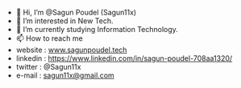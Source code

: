 - 👋 Hi, I’m @Sagun Poudel (Sagun11x)
- 👀 I’m interested in New Tech.
- 🌱 I’m currently studying Information Technology.
- 📫 How to reach me
- website : www.sagunpoudel.tech
- linkedin : https://www.linkedin.com/in/sagun-poudel-708aa1320/
- twitter : @Sagun11x
- e-mail : sagun11x@gmail.com


<!---
Sagun11x/Sagun11x is a ✨ special ✨ repository because its `README.md` (this file) appears on your GitHub profile.
You can click the Preview link to take a look at your changes.
--->
